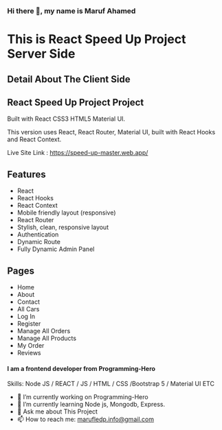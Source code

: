 ### Hi there 👋, my name is Maruf Ahamed


# This is React Speed Up Project Server Side


## Detail About The Client Side


## React Speed Up Project Project

Built with React CSS3 HTML5 Material UI.

This version uses React, React Router, Material UI, built with React Hooks and React Context.

Live Site Link : https://speed-up-master.web.app/

## Features

* React 
* React Hooks 
* React Context 
* Mobile friendly layout (responsive) 
* React Router 
* Stylish, clean, responsive layout 
* Authentication 
* Dynamic Route 
* Fully Dynamic Admin Panel

## Pages

* Home 
* About 
* Contact 
* All Cars
* Log In 
* Register 
* Manage All Orders 
* Manage All Products
* My Order 
* Reviews



#### I am a frontend developer from Programming-Hero

Skills: Node JS / REACT / JS / HTML / CSS /Bootstrap 5 / Material UI ETC 

- 🔭 I’m currently working on Programming-Hero 
- 🌱 I’m currently learning Node js, Mongodb, Express. 
- 💬 Ask me about This Project 
- 📫 How to reach me: marufledp.info@gmail.com 
